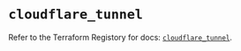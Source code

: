 # `cloudflare_tunnel`

Refer to the Terraform Registory for docs: [`cloudflare_tunnel`](https://registry.terraform.io/providers/cloudflare/cloudflare/4.11.0/docs/resources/tunnel).
